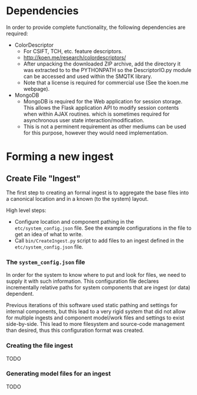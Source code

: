 # Dependencies
In order to provide complete functionality, the following dependencies are required:

* ColorDescriptor
  * For CSIFT, TCH, etc. feature descriptors.
  * http://koen.me/research/colordescriptors/
  * After unpacking the downloaded ZIP archive, add the directory it was
    extracted to to the PYTHONPATH so the DescriptorIO.py module can be
    accessed and used within the SMQTK library.
  * Note that a license is required for commercial use (See the koen.me
    webpage).
* MongoDB
  * MongoDB is required for the Web application for session storage. This
    allows the Flask application API to modify session contents when within
    AJAX routines. which is sometimes required for asynchronous user state
    interaction/modification.
  * This is not a perminent requirement as other mediums can be used for this
    purpose, however they would need implementation.

# Forming a new ingest

## Create File "Ingest"
The first step to creating an formal ingest is to aggregate the base files into
a canonical location and in a known (to the system) layout.

High level steps:
* Configure location and component pathing in the ``etc/system_config.json``
  file. See the example configurations in the file to get an idea of what to
  write.
* Call ``bin/CreateIngest.py`` script to add files to an ingest defined in the
  ``etc/system_config.json`` file.

### The ``system_config.json`` file
In order for the system to know where to put and look for files, we need to
supply it with such information. This configuration file declares incrementally 
relative paths for system components that are ingest (or data) dependent.

Previous iterations of this software used static pathing and settings for
internal components, but this lead to a very rigid system that did not allow
for multiple ingests and component model/work files and settings to exist
side-by-side. This lead to more filesystem and source-code management than
desired, thus this configuration format was created.

### Creating the file ingest
TODO

### Generating model files for an ingest
TODO
